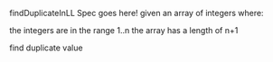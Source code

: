 findDuplicateInLL Spec goes here!
given an array of integers where:

the integers are in the range 1..n
the array has a length of n+1

find duplicate value
